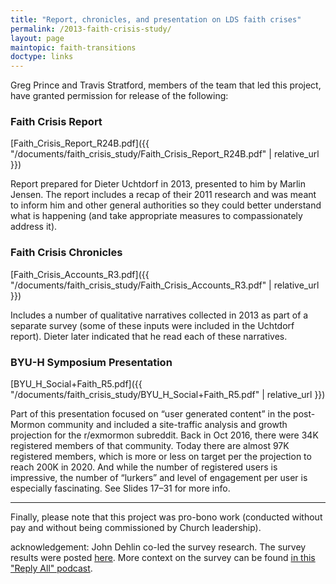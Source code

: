 ```yaml
---
title: "Report, chronicles, and presentation on LDS faith crises"
permalink: /2013-faith-crisis-study/
layout: page
maintopic: faith-transitions
doctype: links
---
```


Greg Prince and Travis Stratford, members of the team that led this project, have granted permission for release of the following:

### Faith Crisis Report 

[Faith_Crisis_Report_R24B.pdf]({{ "/documents/faith_crisis_study/Faith_Crisis_Report_R24B.pdf" | relative_url }})

Report prepared for Dieter Uchtdorf in 2013, presented to him by Marlin Jensen. The report includes a recap of their 2011 research and was meant to inform him and other general authorities so they could better understand what is happening (and take appropriate measures to compassionately address it).

### Faith Crisis Chronicles

[Faith_Crisis_Accounts_R3.pdf]({{ "/documents/faith_crisis_study/Faith_Crisis_Accounts_R3.pdf" | relative_url }})

Includes a number of qualitative narratives collected in 2013 as part of a separate survey (some of these inputs were included in the Uchtdorf report).  Dieter later indicated that he read each of these narratives.

### BYU-H Symposium Presentation

[BYU_H_Social+Faith_R5.pdf]({{ "/documents/faith_crisis_study/BYU_H_Social+Faith_R5.pdf" | relative_url }})

Part of this presentation focused on “user generated content” in the post-Mormon community and included a site-traffic analysis and growth projection for the r/exmormon subreddit. Back in Oct 2016, there were 34K registered members of that community. Today there are almost 97K registered members, which is more or less on target per the projection to reach 200K in 2020. And while the number of registered users is impressive, the number of “lurkers” and level of engagement per user is especially fascinating. See Slides 17–31 for more info.

---

Finally, please note that this project was pro-bono work (conducted without pay and without being commissioned by Church leadership).

acknowledgement: John Dehlin co-led the survey research.  The survey results were posted [here](http://www.whymormonsquestion.org/survey-results/).  More context on the survey can be found [in this "Reply All" podcast](https://www.gimletmedia.com/reply-all/55-no-doubt).
